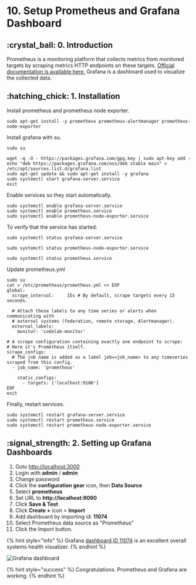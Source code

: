 # 10. Setup Prometheus and Grafana Dashboard

## :crystal\_ball: 0. Introduction

Prometheus is a monitoring platform that collects metrics from monitored targets by scraping metrics HTTP endpoints on these targets. [Official documentation is available here.](https://prometheus.io/docs/introduction/overview/) Grafana is a dashboard used to visualize the collected data.

## :hatching\_chick: 1. Installation

Install prometheus and prometheus node exporter.

```
sudo apt-get install -y prometheus prometheus-alertmanager prometheus-node-exporter 
```

Install grafana with su.

```
sudo su
```

```
wget -q -O - https://packages.grafana.com/gpg.key | sudo apt-key add -
echo "deb https://packages.grafana.com/oss/deb stable main" > /etc/apt/sources.list.d/grafana.list
sudo apt-get update && sudo apt-get install -y grafana
sudo systemctl start grafana-server.service
exit
```

Enable services so they start automatically.

```
sudo systemctl enable grafana-server.service
sudo systemctl enable prometheus.service
sudo systemctl enable prometheus-node-exporter.service
```

To verify that the service has started:

```
sudo systemctl status grafana-server.service
```

```
sudo systemctl status prometheus-node-exporter.service
```

```
sudo systemctl status prometheus.service
```

Update prometheus.yml

```
sudo su
cat > /etc/prometheus/prometheus.yml << EOF
global:
  scrape_interval:     15s # By default, scrape targets every 15 seconds.

  # Attach these labels to any time series or alerts when communicating with
  # external systems (federation, remote storage, Alertmanager).
  external_labels:
    monitor: 'codelab-monitor'

# A scrape configuration containing exactly one endpoint to scrape:
# Here it's Prometheus itself.
scrape_configs:
  # The job name is added as a label job=<job_name> to any timeseries scraped from this config.
  - job_name: 'prometheus'

    static_configs:
      - targets: ['localhost:9100']
EOF
exit
```

Finally, restart services.

```
sudo systemctl restart grafana-server.service
sudo systemctl restart prometheus.service
sudo systemctl restart prometheus-node-exporter.service
```

## :signal\_strength: 2. Setting up Grafana Dashboards&#x20;

1. Goto [http://localhost:3000](http://localhost:3000)
2. Login with **admin** / **admin**
3. Change password
4. Click the **configuration gear** icon, then **Data Source**
5. Select **prometheus**
6. Set URL to **http://localhost:9090**
7. Click **Save & Test**
8. Click **Create +** icon > **Import**
9. Add dashboard by importing id: **11074**
10. Select Prometheus data source as "Prometheus"
11. Click the Import button.

{% hint style="info" %}
Grafana [dashboard ID 11074](https://grafana.com/grafana/dashboards/11074) is an excellent overall systems health visualizer.
{% endhint %}

![Grafana dashboard](../../../.gitbook/assets/grafana.png)

{% hint style="success" %}
Congratulations. Prometheus and Grafana are working.
{% endhint %}
